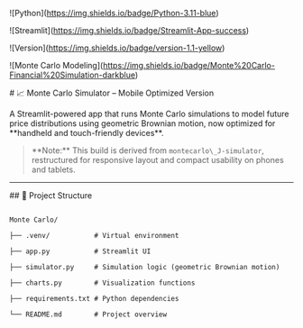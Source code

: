 !\[Python](https://img.shields.io/badge/Python-3.11-blue)

!\[Streamlit](https://img.shields.io/badge/Streamlit-App-success)

!\[Version](https://img.shields.io/badge/version-1.1-yellow)

!\[Monte Carlo Modeling](https://img.shields.io/badge/Monte%20Carlo-Financial%20Simulation-darkblue)



\# 📈 Monte Carlo Simulator – Mobile Optimized Version



A Streamlit-powered app that runs Monte Carlo simulations to model future price distributions using geometric Brownian motion, now optimized for \*\*handheld and touch-friendly devices\*\*.



> \*\*Note:\*\* This build is derived from `montecarlo\_J-simulator`, restructured for responsive layout and compact usability on phones and tablets.



---



\## 📁 Project Structure



```plaintext

Monte Carlo/

├── .venv/           # Virtual environment  

├── app.py           # Streamlit UI  

├── simulator.py     # Simulation logic (geometric Brownian motion)  

├── charts.py        # Visualization functions  

├── requirements.txt # Python dependencies  

└── README.md        # Project overview

